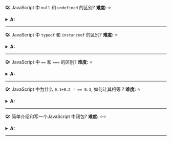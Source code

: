 

**Q:** JavaScript 中 `null` 和 `undefined` 的区别? 
**难度:**  &#x2B50;
<details>
    <summary> <span style='font-weight:bold'> A:</span> </summary>

null用来表示空值，undefined用来表示不存在

参考：https://www.jianshu.com/p/6ac1397e944c

</details>

---

**Q:** JavaScript 中 `typeof` 和 `instanceof` 的区别? 
**难度:**  &#x2B50;
<details>
    <summary> <span style='font-weight:bold'> A:</span> </summary>

* `typeof` 会把数组、对象、null都会被判断为object，其他判断都正确。 
```JS
console.log(typeof 2);               // number
console.log(typeof true);            // boolean
console.log(typeof 'str');           // string
console.log(typeof []);              // object    
console.log(typeof function(){});    // function
console.log(typeof {});              // object
console.log(typeof undefined);       // undefined
console.log(typeof null);            // object
```
* `instanceof` 只能正确判断引用数据类型，而不能判断基本数据类型。其内部运行机制是判断在其原型链中能否找到该类型的原型。
```JS
console.log(2 instanceof Number);                    // false
console.log(true instanceof Boolean);                // false 
console.log('str' instanceof String);                // false 
 
console.log([] instanceof Array);                    // true
console.log(function(){} instanceof Function);       // true
console.log({} instanceof Object);                   // true
```

参考：https://juejin.cn/post/6940945178899251230#heading-3

</details>

---

**Q:** JavaScript 中 `==` 和 `===` 的区别? 
**难度:**  &#x2B50;
<details>
    <summary> <span style='font-weight:bold'> A:</span> </summary>


* ==操作符会先将两边的值进行强制类型转换再比较是否相等，而===操作符不会进行类型转换。
* ==操作符只要求比较两个值是否相等，而===操作符不仅要求值相等，而且要求类型相同。
* 由于==和!=带来的隐式类型转换规则非常繁琐，以及为了避免混淆数据类型导致的 bug，推荐使用===操作符和!==操作符。
```JS
// true
55 == '55'
// false
55 === '55'
```

```JS
// true
null == undefined
// false
null === undefined
```


参考：https://www.jianshu.com/p/6ac1397e944c

</details>

---

**Q:** JavaScript 中为什么 `0.1+0.2 ! == 0.3`, 如何让其相等 ? 
**难度:**  &#x2B50;
<details>
    <summary> <span style='font-weight:bold'> A:</span> </summary>

过分简单的回答： 
```JS
(n1 + n2).toFixed(2) // 注意，toFixed为四舍五入
```
在 JavaScript 中只有一种数字类型：Number，它的实现遵循IEEE 754标准，使用64位固定长度来表示，也就是标准的double双精度浮点数。在二进制科学表示法中，双精度浮点数的小数部分最多只能保留52位，再加上前面的1，其实就是保留53位有效数字，剩余的需要舍去，遵从“0舍1入”的原则。
根据这个原则，0.1和0.2的二进制数相加，再转化为十进制数就是：0.30000000000000004

正确回答： 
```JS
function numberepsilon(arg1,arg2){                   
  return Math.abs(arg1 - arg2) < Number.EPSILON;        
}        

console.log(numberepsilon(0.1 + 0.2, 0.3)); // true
```

参考：https://juejin.cn/post/6940945178899251230

</details>

---


**Q:** 简单介绍和写一个JavaScript 中闭包? 
**难度:**  &#x2B50;&#x2B50;
<details>
    <summary> <span style='font-weight:bold'> A:</span> </summary>


Javascript语言特有的"链式作用域"结构（chain scope），子对象会一级一级地向上寻找所有父对象的变量。所以，父对象的所有变量，对子对象都是可见的，反之则不成立。

```JS
　function f1(){

　　　　var n=999;

　　　　function f2(){
　　　　　　alert(n);
　　　　}

　　　　return f2();

　　}

　　var result=f1();

　　result(); // 999
```
代码中的f2函数，就是闭包，简单理解为能够读取其他函数内部变量的函数。
因为f2可以读取f1中的局部变量，把f2作为返回值，就可以在f1外部读取它的内部变量。 

参考：https://www.ruanyifeng.com/blog/2009/08/learning_javascript_closures.html

</details>

---
